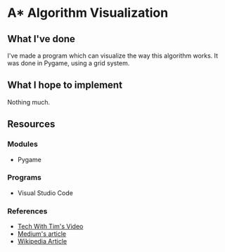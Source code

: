 # A* Algorithm Visualization

## What I've done
I've made a program which can visualize the way this algorithm works. It was done in Pygame, using a grid system.

## What I hope to implement
Nothing much.

## Resources
### Modules
* Pygame

### Programs
* Visual Studio Code

### References
* [Tech With Tim's Video](https://www.youtube.com/watch?v=JtiK0DOeI4A)
* [Medium's article](https://medium.com/@nicholas.w.swift/easy-a-star-pathfinding-7e6689c7f7b2)
* [Wikipedia Article](https://en.wikipedia.org/wiki/A*_search_algorithm)
